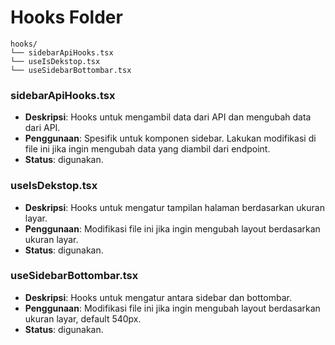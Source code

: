 # Hooks Folder
```
hooks/
└── sidebarApiHooks.tsx
└── useIsDekstop.tsx
└── useSidebarBottombar.tsx
```
### sidebarApiHooks.tsx
- **Deskripsi**: Hooks untuk mengambil data dari API dan mengubah data dari API.
- **Penggunaan**: Spesifik untuk komponen sidebar. Lakukan modifikasi di file ini jika ingin mengubah data yang diambil dari endpoint.
- **Status**: digunakan.

### useIsDekstop.tsx
- **Deskripsi**: Hooks untuk mengatur tampilan halaman berdasarkan ukuran layar.
- **Penggunaan**: Modifikasi file ini jika ingin mengubah layout berdasarkan ukuran layar.
- **Status**: digunakan.

### useSidebarBottombar.tsx
- **Deskripsi**: Hooks untuk mengatur antara sidebar dan bottombar.
- **Penggunaan**: Modifikasi file ini jika ingin mengubah layout berdasarkan ukuran layar, default 540px.
- **Status**: digunakan.


